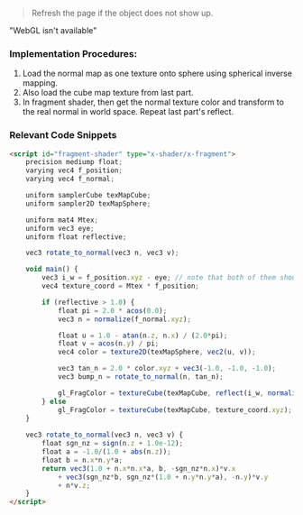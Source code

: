 <html lang="en">
<meta charset="UTF-8">
<script src="../angel_common/initShaders.js"></script>
<script src="../angel_common/webgl-utils.js"></script>
<script src="../angel_common/MV.js"></script>
<script src="work7/t74.js"></script>

<script id="vertex-shader" type="x-shader/x-vertex">
	attribute vec4 vPosition;
	attribute vec4 vNormal;

	uniform mat4 modelMatrix;
	uniform mat4 viewMatrix;
	uniform mat4 projectionMatrix;

	varying vec4 f_position;
	varying vec4 f_normal;
	
	void main()
	{	
		// todo: understand reflective env mapping
		f_normal = vNormal;
		
		gl_Position = modelMatrix * projectionMatrix * viewMatrix * vPosition;
		f_position = gl_Position;
	}
</script>

<script id="fragment-shader" type="x-shader/x-fragment">
	precision mediump float;
	varying vec4 f_position;
	varying vec4 f_normal;

	uniform samplerCube texMapCube;
	uniform sampler2D texMapSphere;

	uniform mat4 Mtex;
	uniform vec3 eye;
	uniform float reflective;

	vec3 rotate_to_normal(vec3 n, vec3 v);

	void main() {
		vec3 i_w = f_position.xyz - eye; // note that both of them should be in world coordinates
		vec4 texture_coord = Mtex * f_position;

		if (reflective > 1.0) {
			float pi = 2.0 * acos(0.0);
			vec3 n = normalize(f_normal.xyz);

			float u = 1.0 - atan(n.z, n.x) / (2.0*pi);
			float v = acos(n.y) / pi;
			vec4 color = texture2D(texMapSphere, vec2(u, v));

			vec3 tan_n = 2.0 * color.xyz + vec3(-1.0, -1.0, -1.0);
			vec3 bump_n = rotate_to_normal(n, tan_n);

			gl_FragColor = textureCube(texMapCube, reflect(i_w, normalize(bump_n)));
		} else 
			gl_FragColor = textureCube(texMapCube, texture_coord.xyz);
	}
		
	vec3 rotate_to_normal(vec3 n, vec3 v) {
		float sgn_nz = sign(n.z + 1.0e-12);
		float a = -1.0/(1.0 + abs(n.z));
		float b = n.x*n.y*a;
		return vec3(1.0 + n.x*n.x*a, b, -sgn_nz*n.x)*v.x 
			+ vec3(sgn_nz*b, sgn_nz*(1.0 + n.y*n.y*a), -n.y)*v.y 
			+ n*v.z;
	}

</script>

> Refresh the page if the object does not show up.
<body>
	<canvas id='gl-canvas' height="512" width="512">
        "WebGL isn't available"
    </canvas>
</body>

</html>


### Implementation Procedures:
1. Load the normal map as one texture onto sphere using spherical inverse mapping.
2. Also load the cube map texture from last part. 
3. In fragment shader, then get the normal texture color and transform to the real normal in world space. Repeat last part's reflect.

### Relevant Code Snippets
```html
<script id="fragment-shader" type="x-shader/x-fragment">
	precision mediump float;
	varying vec4 f_position;
	varying vec4 f_normal;

	uniform samplerCube texMapCube;
	uniform sampler2D texMapSphere;

	uniform mat4 Mtex;
	uniform vec3 eye;
	uniform float reflective;

	vec3 rotate_to_normal(vec3 n, vec3 v);

	void main() {
		vec3 i_w = f_position.xyz - eye; // note that both of them should be in world coordinates
		vec4 texture_coord = Mtex * f_position;

		if (reflective > 1.0) {
			float pi = 2.0 * acos(0.0);
			vec3 n = normalize(f_normal.xyz);

			float u = 1.0 - atan(n.z, n.x) / (2.0*pi);
			float v = acos(n.y) / pi;
			vec4 color = texture2D(texMapSphere, vec2(u, v));

			vec3 tan_n = 2.0 * color.xyz + vec3(-1.0, -1.0, -1.0);
			vec3 bump_n = rotate_to_normal(n, tan_n);

			gl_FragColor = textureCube(texMapCube, reflect(i_w, normalize(bump_n)));
		} else 
			gl_FragColor = textureCube(texMapCube, texture_coord.xyz);
	}
		
	vec3 rotate_to_normal(vec3 n, vec3 v) {
		float sgn_nz = sign(n.z + 1.0e-12);
		float a = -1.0/(1.0 + abs(n.z));
		float b = n.x*n.y*a;
		return vec3(1.0 + n.x*n.x*a, b, -sgn_nz*n.x)*v.x 
			+ vec3(sgn_nz*b, sgn_nz*(1.0 + n.y*n.y*a), -n.y)*v.y 
			+ n*v.z;
	}
</script>
```